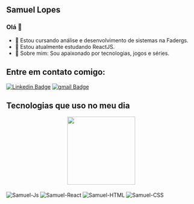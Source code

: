## Samuel Lopes
  
 ### Olá 👋 

- 🔭 Estou cursando análise e desenvolvimento de sistemas na Fadergs.
- 🌱 Estou atualmente estudando ReactJS.
- 💬 Sobre mim: Sou apaixonado por tecnologias, jogos e séries.
<!--
- 👯 I’m looking to collaborate on ...
- 🤔 I’m looking for help with ...
- 📫 How to reach me: ...
- 😄 Pronouns: ...
- ⚡ Fun fact: ...
-->

## Entre em contato comigo: 
[![Linkedin Badge](https://img.shields.io/badge/-SamuelLopes-blue?style=flat-square&logo=Linkedin&logoColor=white&link=https://www.linkedin.com/in/samuel-lopes-348b1115b/)](https://www.linkedin.com/in/samuel-lopes-348b1115b/)
[![gmail Badge](https://img.shields.io/badge/-samuelhslopes@gmail.com-c14438?style=flat-square&logo=Gmail&logoColor=white&link=mailto:samuelhslopes@gmail.com)](mailto:samuelhslopes@gmail.com)

  ## Tecnologias que uso no meu dia
<div align="center">
  <img height="180em" src="https://github-readme-stats.vercel.app/api?username=samuellopes56&show_icons=true&theme=dracula&include_all_commits=true&count_private=true"/>
</div>
<div style="display: inline_block"><br>
  <img align="center" alt="Samuel-Js" src="https://img.shields.io/badge/JavaScript-F7DF1E?style=for-the-badge&logo=javascript&logoColor=black">
  <img align="center" alt="Samuel-React" src="https://img.shields.io/badge/React-20232A?style=for-the-badge&logo=react&logoColor=61DAFB">
  <img align="center" alt="Samuel-HTML" src="https://img.shields.io/badge/HTML5-E34F26?style=for-the-badge&logo=html5&logoColor=white">
  <img align="center" alt="Samuel-CSS" src="https://img.shields.io/badge/CSS3-1572B6?style=for-the-badge&logo=css3&logoColor=white">
</div>
